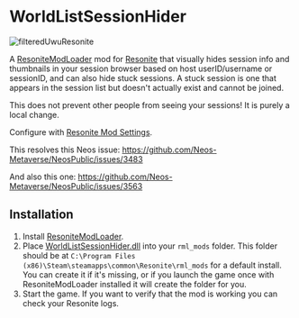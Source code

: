 # WorldListSessionHider

![filteredUwuResonite](https://github.com/Nytra/ResoniteWorldListSessionHider/assets/14206961/7fd19f9f-c08e-4e88-9a06-8bb73e5e5a60)

A [ResoniteModLoader](https://github.com/resonite-modding-group/ResoniteModLoader) mod for [Resonite](https://resonite.com/) that visually hides session info and thumbnails in your session browser based on host userID/username or sessionID, and can also hide stuck sessions. A stuck session is one that appears in the session list but doesn't actually exist and cannot be joined.

This does not prevent other people from seeing your sessions! It is purely a local change.

Configure with [Resonite Mod Settings](https://github.com/badhaloninja/ResoniteModSettings).

This resolves this Neos issue: https://github.com/Neos-Metaverse/NeosPublic/issues/3483

And also this one: https://github.com/Neos-Metaverse/NeosPublic/issues/3563

## Installation
1. Install [ResoniteModLoader](https://github.com/resonite-modding-group/ResoniteModLoader).
1. Place [WorldListSessionHider.dll](https://github.com/Nytra/ResoniteWorldListSessionHider/releases) into your `rml_mods` folder. This folder should be at `C:\Program Files (x86)\Steam\steamapps\common\Resonite\rml_mods` for a default install. You can create it if it's missing, or if you launch the game once with ResoniteModLoader installed it will create the folder for you.
1. Start the game. If you want to verify that the mod is working you can check your Resonite logs.
